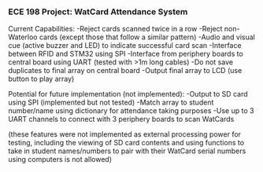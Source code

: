 ﻿### ECE 198 Project: WatCard Attendance System

 Current Capabilities:
 -Reject cards scanned twice in a row
 -Reject non-Waterloo cards (except those that follow a similar pattern)
 -Audio and visual cue (active buzzer and LED) to indicate successful card scan
 -Interface between RFID and STM32 using SPI
 -Interface from periphery boards to central board using UART (tested with >1m long cables)
 -Do not save duplicates to final array on central board
 -Output final array to LCD (use button to play array)

Potential for future implementation (not implemented):
 -Output to SD card using SPI (implemented but not tested)
 -Match array to student number/name using dictionary for attendance taking purposes
 -Use up to 3 UART channels to connect with 3 periphery boards to scan WatCards

(these features were not implemented as external processing power for testing, including the viewing of SD card contents and using functions to take in student names/numbers to pair with their WatCard serial numbers using computers is not allowed)
